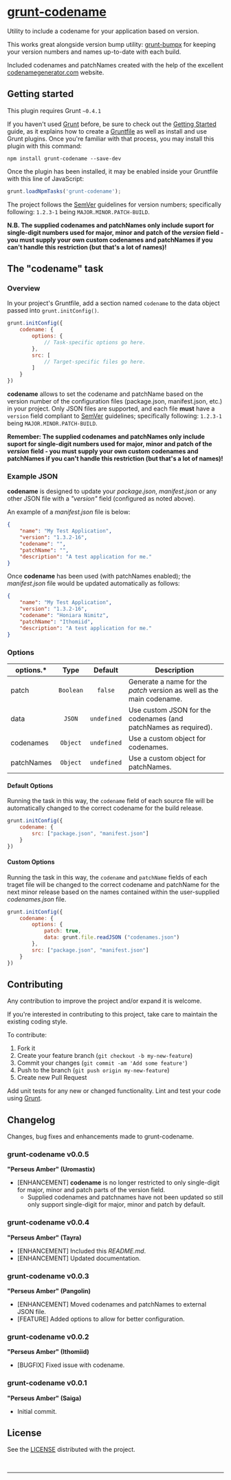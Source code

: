 # [grunt-codename](id:mainTitle)

Utility to include a codename for your application based on version.

This works great alongside version bump utility: [grunt-bumpx][] for keeping your version numbers and names up-to-date with each build.

Included codenames and patchNames created with the help of the excellent [codenamegenerator.com][] website.

## Getting started

This plugin requires Grunt `~0.4.1`

If you haven't used [Grunt][] before, be sure to check out the [Getting Started][] guide, as it explains how to create a [Gruntfile][] as well as install and use Grunt plugins. Once you're familiar with that process, you may install this plugin with this command:

```shell
npm install grunt-codename --save-dev
```

Once the plugin has been installed, it may be enabled inside your Gruntfile with this line of JavaScript:

```javascript
grunt.loadNpmTasks('grunt-codename');
```

The project follows the [SemVer][] guidelines for version numbers; specifically following: `1.2.3-1` being `MAJOR.MINOR.PATCH-BUILD`.

**N.B. The supplied codenames and patchNames only include suport for single-digit numbers used for major, minor and patch of the *version* field - you must supply your own custom codenames and patchNames if you can't handle this restriction (but that's a lot of names)!**

## The "codename" task

### Overview
In your project's Gruntfile, add a section named `codename` to the data object passed into `grunt.initConfig()`.

```javascript
grunt.initConfig({
    codename: {
        options: {
            // Task-specific options go here.
        },
        src: [
            // Target-specific files go here.
        ]
	}
})
```

**codename** allows to set the codename and patchName based on the version number of the configuration files (package.json, manifest.json, etc.) in your project. Only JSON files are supported, and each file **must** have a `version` field compliant to [SemVer][] guidelines; specifically following: `1.2.3-1` being `MAJOR.MINOR.PATCH-BUILD`.

**Remember: The supplied codenames and patchNames only include suport for single-digit numbers used for major, minor and patch of the *version* field - you must supply your own custom codenames and patchNames if you can't handle this restriction (but that's a lot of names)!**

### Example JSON

**codename** is designed to update your *package.json*, *manifest.json* or any other JSON file with a *"version"* field (configured as noted above).

An example of a *manifest.json* file is below:

```json
{
	"name": "My Test Application",
	"version": "1.3.2-16",
	"codename": "",
	"patchName": "",
	"description": "A test application for me."
}
```

Once **codename** has been used (with patchNames enabled); the *manifest.json* file would be updated automatically as follows:

```json
{
	"name": "My Test Application",
	"version": "1.3.2-16",
	"codename": "Honiara Nimitz",
	"patchName": "Ithomiid",
	"description": "A test application for me."
}
```

### Options

options.* | Type | Default | Description
---|:---:|:---:|---
patch|`Boolean`|`false`|Generate a name for the *patch* version as well as the main codename.
data|`JSON`|`undefined`|Use custom JSON for the codenames (and patchNames as required).
codenames|`Object`|`undefined`|Use a custom object for codenames.
patchNames|`Object`|`undefined`|Use a custom object for patchNames.

#### Default Options
Running the task in this way, the `codename` field of each source file will be automatically changed to the correct codename for the build release.

```javascript
grunt.initConfig({
    codename: {
        src: ["package.json", "manifest.json"]
    }
})
```

#### Custom Options
Running the task in this way, the `codename` and `patchName` fields of each traget file will be changed to the correct codename and patchName for the next minor release based on the names contained within the user-supplied *codenames.json* file.

```javascript
grunt.initConfig({
    codename: {
        options: {
            patch: true,
            data: grunt.file.readJSON ("codenames.json")
    	},
    	src: ["package.json", "manifest.json"]
    }
})
```

## Contributing

Any contribution to improve the project and/or expand it is welcome.

If you're interested in contributing to this project, take care to maintain the existing coding style.

To contribute:

1. Fork it
2. Create your feature branch (`git checkout -b my-new-feature`)
3. Commit your changes (`git commit -am 'Add some feature'`)
4. Push to the branch (`git push origin my-new-feature`)
5. Create new Pull Request

Add unit tests for any new or changed functionality. Lint and test your code using [Grunt][grunt].

## Changelog

Changes, bug fixes and enhancements made to grunt-codename.

### grunt-codename v0.0.5

**"Perseus Amber" (Uromastix)**

* [ENHANCEMENT] **codename** is no longer restricted to only single-digit for major, minor and patch parts of the version field.
	* Supplied codenames and patchnames have not been updated so still only support single-digit for major, minor and patch by default.

### grunt-codename v0.0.4

**"Perseus Amber" (Tayra)**

* [ENHANCEMENT] Included this *README.md*.
* [ENHANCEMENT] Updated documentation.

### grunt-codename v0.0.3

**"Perseus Amber" (Pangolin)**

* [ENHANCEMENT] Moved codenames and patchNames to external JSON file.
* [FEATURE] Added options to allow for better configuration.

### grunt-codename v0.0.2

**"Perseus Amber" (Ithomiid)**

* [BUGFIX] Fixed issue with codename.

### grunt-codename v0.0.1

**"Perseus Amber" (Saiga)**

* Initial commit.

## License
See the [LICENSE][] distributed with the project.


&nbsp;
___

[grunt]: http://gruntjs.com/
[GruntFile]: http://gruntjs.com/sample-gruntfile
[Getting Started]: http://gruntjs.com/getting-started
[grunt-bumpx]: https://github.com/Ragnarokkr/grunt-bumpx/
[SemVer]: http://semver.org/
[LICENSE]: LICENSE-MIT
[codenamegenerator.com]: http://www.codenamegenerator.com



